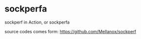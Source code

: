 # sockperfa
sockperf in Action, or sockperfa

source codes comes form:
https://github.com/Mellanox/sockperf
